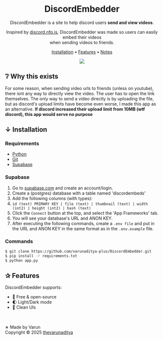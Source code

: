 <div align="center">

# DiscordEmbedder

DiscordEmbedder is a site to help discord users **send and view videos**.

Inspired by [discord.nfp.is](https://discord.nfp.is), DiscordEmbedder was made so users can easily embed their videos</br>
when sending videos to friends.

[Installation](#installation) •
[Features](#features) •
[Notes](#notes)

<img src="https://go-skill-icons.vercel.app/api/icons?i=flask,html,js,supabase,tailwind,gcp&theme=dark" />

</div>

<h2>❔ Why this exists</h2>

For some reason, when sending video urls to friends (unless on youtube), there isnt any way to directly view the video. The user has to open the link themselves. The only way to send a video directly is by uploading the file, but as discord's upload limits have become even worse, I made this app as an alternative. **If discord increased their upload limit from 10MB (wtf discord), this app would serve no purpose**

<h2>↓ Installation</h2>

### Requirements
- [Python](https://python.org/)
- [Git](https://git-scm.com/downloads)
- [Supabase](https://supabase.com/)

### Supabase
1. Go to [supabase.com](https://supabase.com/) and create an account/login.
2. Create a (postgres) database with a table named 'discordembeds'
3. Add the following columns (with types):
4. `id (text) PRIMARY KEY | file (text) | thumbnail (text) | width (int2) | height (int2) | hash (text)`
5. Click the `Connect` button at the top, and select the 'App Frameworks' tab.
6. You will see your database's URL and ANON KEY.
7. After executing the following commands, create a `.env file` and put in the URL and ANON KEY in the same format as in the `.env.example` file.

### Commands
```bash
$ git clone https://github.com/varunaditya-plus/DiscordEmbedder.git
$ pip install -r requirements.txt
$ python app.py
```

<h2>✰ Features</h2>
DiscordEmbedder supports:

- 💯&nbsp;Free & open-source
- 🌓&nbsp;Light/Dark mode
- 🫧&nbsp;Clean UIs

<br /><br />
∗ Made by Varun<br >
Copyright © 2025 ⁠[thevarunaditya](https://github.com/thevarunaditya)
